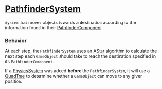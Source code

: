# [PathfinderSystem](PathfinderSystem.hpp)

`System` that moves objects towards a destination according to the information found in their [PathfinderComponent](../components/PathfinderComponent.md).

### Behavior

At each step, the `PathfinderSystem` uses an [AStar](../../putils/AStar.md) algorithm to calculate the next step each `GameObject` should take to reach the destination specified in its `PathfinderComponent`.

If a [PhysicsSystem](PhysicsSystem.md) was added **before** the `PathfinderSystem`, it will use a [QuadTree](../../putils/QuadTree.md) to determine whether a `GameObject` can move to any given position.
